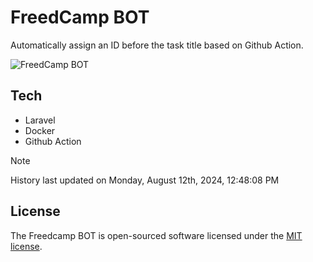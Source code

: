 # FreedCamp BOT

Automatically assign an ID before the task title based on Github Action.

![FreedCamp BOT](https://repository-images.githubusercontent.com/737932867/7d34798b-2680-471c-b089-a78a718d3d6a)

## Tech

- Laravel
- Docker
- Github Action

> [!NOTE]  
> History last updated on Monday, August 12th, 2024, 12:48:08 PM

## License

The Freedcamp BOT is open-sourced software licensed under the [MIT license](https://opensource.org/licenses/MIT).
